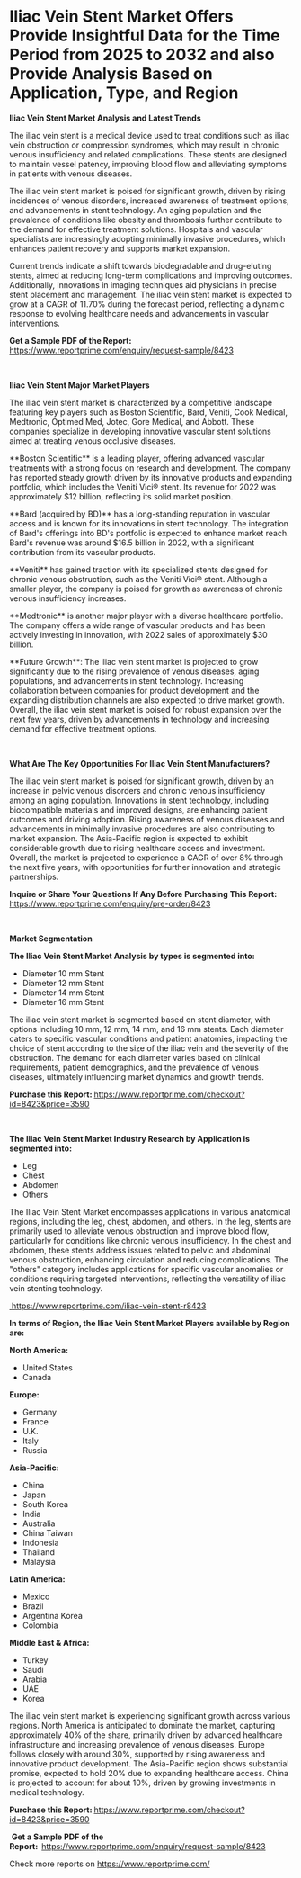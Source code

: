<p><h1>Iliac Vein Stent Market Offers Provide Insightful Data for the Time Period from 2025 to 2032 and also Provide Analysis Based on Application, Type, and Region</h1></p><p><strong>Iliac Vein Stent Market Analysis and Latest Trends</strong></p>
<p><p>The iliac vein stent is a medical device used to treat conditions such as iliac vein obstruction or compression syndromes, which may result in chronic venous insufficiency and related complications. These stents are designed to maintain vessel patency, improving blood flow and alleviating symptoms in patients with venous diseases.</p><p>The iliac vein stent market is poised for significant growth, driven by rising incidences of venous disorders, increased awareness of treatment options, and advancements in stent technology. An aging population and the prevalence of conditions like obesity and thrombosis further contribute to the demand for effective treatment solutions. Hospitals and vascular specialists are increasingly adopting minimally invasive procedures, which enhances patient recovery and supports market expansion.</p><p>Current trends indicate a shift towards biodegradable and drug-eluting stents, aimed at reducing long-term complications and improving outcomes. Additionally, innovations in imaging techniques aid physicians in precise stent placement and management. The iliac vein stent market is expected to grow at a CAGR of 11.70% during the forecast period, reflecting a dynamic response to evolving healthcare needs and advancements in vascular interventions.</p></p>
<p><strong>Get a Sample PDF of the Report:&nbsp;</strong> <a href="https://www.reportprime.com/enquiry/request-sample/8423?utm_campaign=2298&utm_medium=2&utm_source=Github&utm_content=ia&utm_term=19032025&utm_id=iliac-vein-stent">https://www.reportprime.com/enquiry/request-sample/8423</a></p>
<p>&nbsp;</p>
<p><strong>Iliac Vein Stent Major Market Players</strong></p>
<p><p>The iliac vein stent market is characterized by a competitive landscape featuring key players such as Boston Scientific, Bard, Veniti, Cook Medical, Medtronic, Optimed Med, Jotec, Gore Medical, and Abbott. These companies specialize in developing innovative vascular stent solutions aimed at treating venous occlusive diseases.</p><p>**Boston Scientific** is a leading player, offering advanced vascular treatments with a strong focus on research and development. The company has reported steady growth driven by its innovative products and expanding portfolio, which includes the Veniti Vici® stent. Its revenue for 2022 was approximately $12 billion, reflecting its solid market position.</p><p>**Bard (acquired by BD)** has a long-standing reputation in vascular access and is known for its innovations in stent technology. The integration of Bard's offerings into BD's portfolio is expected to enhance market reach. Bard's revenue was around $16.5 billion in 2022, with a significant contribution from its vascular products.</p><p>**Veniti** has gained traction with its specialized stents designed for chronic venous obstruction, such as the Veniti Vici® stent. Although a smaller player, the company is poised for growth as awareness of chronic venous insufficiency increases. </p><p>**Medtronic** is another major player with a diverse healthcare portfolio. The company offers a wide range of vascular products and has been actively investing in innovation, with 2022 sales of approximately $30 billion.</p><p>**Future Growth**: The iliac vein stent market is projected to grow significantly due to the rising prevalence of venous diseases, aging populations, and advancements in stent technology. Increasing collaboration between companies for product development and the expanding distribution channels are also expected to drive market growth. Overall, the iliac vein stent market is poised for robust expansion over the next few years, driven by advancements in technology and increasing demand for effective treatment options.</p></p>
<p>&nbsp;</p>
<p><strong>What Are The Key Opportunities For Iliac Vein Stent Manufacturers?</strong></p>
<p><p>The iliac vein stent market is poised for significant growth, driven by an increase in pelvic venous disorders and chronic venous insufficiency among an aging population. Innovations in stent technology, including biocompatible materials and improved designs, are enhancing patient outcomes and driving adoption. Rising awareness of venous diseases and advancements in minimally invasive procedures are also contributing to market expansion. The Asia-Pacific region is expected to exhibit considerable growth due to rising healthcare access and investment. Overall, the market is projected to experience a CAGR of over 8% through the next five years, with opportunities for further innovation and strategic partnerships.</p></p>
<p><strong>Inquire or Share Your Questions If Any Before Purchasing This Report:</strong> <a href="https://www.reportprime.com/enquiry/pre-order/8423?utm_campaign=2298&utm_medium=2&utm_source=Github&utm_content=ia&utm_term=19032025&utm_id=iliac-vein-stent">https://www.reportprime.com/enquiry/pre-order/8423</a></p>
<p>&nbsp;</p>
<p><strong>Market Segmentation</strong></p>
<p><strong>The Iliac Vein Stent Market Analysis by types is segmented into:</strong></p>
<p><ul><li>Diameter 10 mm Stent</li><li>Diameter 12 mm Stent</li><li>Diameter 14 mm Stent</li><li>Diameter 16 mm Stent</li></ul></p>
<p><p>The iliac vein stent market is segmented based on stent diameter, with options including 10 mm, 12 mm, 14 mm, and 16 mm stents. Each diameter caters to specific vascular conditions and patient anatomies, impacting the choice of stent according to the size of the iliac vein and the severity of the obstruction. The demand for each diameter varies based on clinical requirements, patient demographics, and the prevalence of venous diseases, ultimately influencing market dynamics and growth trends.</p></p>
<p><strong>Purchase this Report:&nbsp;</strong><a href="https://www.reportprime.com/checkout?id=8423&price=3590&utm_campaign=2298&utm_medium=2&utm_source=Github&utm_content=ia&utm_term=19032025&utm_id=iliac-vein-stent">https://www.reportprime.com/checkout?id=8423&price=3590</a></p>
<p>&nbsp;</p>
<p><strong>The Iliac Vein Stent Market Industry Research by Application is segmented into:</strong></p>
<p><ul><li>Leg</li><li>Chest</li><li>Abdomen</li><li>Others</li></ul></p>
<p><p>The Iliac Vein Stent Market encompasses applications in various anatomical regions, including the leg, chest, abdomen, and others. In the leg, stents are primarily used to alleviate venous obstruction and improve blood flow, particularly for conditions like chronic venous insufficiency. In the chest and abdomen, these stents address issues related to pelvic and abdominal venous obstruction, enhancing circulation and reducing complications. The "others" category includes applications for specific vascular anomalies or conditions requiring targeted interventions, reflecting the versatility of iliac vein stenting technology.</p></p>
<p><a href="https://www.reportprime.com/iliac-vein-stent-r8423?utm_campaign=2298&utm_medium=2&utm_source=Github&utm_content=ia&utm_term=19032025&utm_id=iliac-vein-stent">&nbsp;https://www.reportprime.com/iliac-vein-stent-r8423</a></p>
<p><strong>In terms of Region, the Iliac Vein Stent Market Players available by Region are:</strong></p>
<p>
    <p> <strong> North America: </strong>
        <ul>
            <li>United States</li>
            <li>Canada</li>
        </ul>
        </p> 
    <p> <strong> Europe: </strong>
        <ul>
            <li>Germany</li>
            <li>France</li>
            <li>U.K.</li>
            <li>Italy</li>
            <li>Russia</li>
        </ul>
        </p> 
    <p> <strong> Asia-Pacific: </strong>
        <ul>
            <li>China</li>
            <li>Japan</li>
            <li>South Korea</li>
            <li>India</li>
            <li>Australia</li>
            <li>China Taiwan</li>
            <li>Indonesia</li>
            <li>Thailand</li>
            <li>Malaysia</li>
        </ul>
        </p> 
    <p> <strong> Latin America: </strong>
        <ul>
            <li>Mexico</li>
            <li>Brazil</li>
            <li>Argentina Korea</li>
            <li>Colombia</li>
        </ul>
        </p> 
    <p> <strong> Middle East & Africa: </strong>
        <ul>
            <li>Turkey</li>
            <li>Saudi</li>
            <li>Arabia</li>
            <li>UAE</li>
            <li>Korea</li>
        </ul>
    </p>
    </p>
<p><p>The iliac vein stent market is experiencing significant growth across various regions. North America is anticipated to dominate the market, capturing approximately 40% of the share, primarily driven by advanced healthcare infrastructure and increasing prevalence of venous diseases. Europe follows closely with around 30%, supported by rising awareness and innovative product development. The Asia-Pacific region shows substantial promise, expected to hold 20% due to expanding healthcare access. China is projected to account for about 10%, driven by growing investments in medical technology.</p></p>
<p><strong>Purchase this Report: </strong><a href="https://www.reportprime.com/checkout?id=8423&price=3590&utm_campaign=2298&utm_medium=2&utm_source=Github&utm_content=ia&utm_term=19032025&utm_id=iliac-vein-stent">https://www.reportprime.com/checkout?id=8423&price=3590</a></p>
<p>&nbsp;<strong>Get a Sample PDF of the Report:&nbsp;&nbsp;</strong><a href="https://www.reportprime.com/enquiry/request-sample/8423?utm_campaign=2298&utm_medium=2&utm_source=Github&utm_content=ia&utm_term=19032025&utm_id=iliac-vein-stent">https://www.reportprime.com/enquiry/request-sample/8423</a></p>
<p><strong></strong></p>
<p>Check more reports on <a href="https://www.reportprime.com/?utm_campaign=2298&utm_medium=2&utm_source=Github&utm_content=ia&utm_term=19032025&utm_id=iliac-vein-stent">https://www.reportprime.com/</a></p>